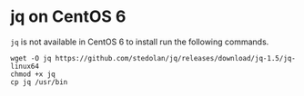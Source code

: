 # jq on CentOS 6
`jq` is not available in CentOS 6 to install run the following commands.

```
wget -O jq https://github.com/stedolan/jq/releases/download/jq-1.5/jq-linux64
chmod +x jq
cp jq /usr/bin